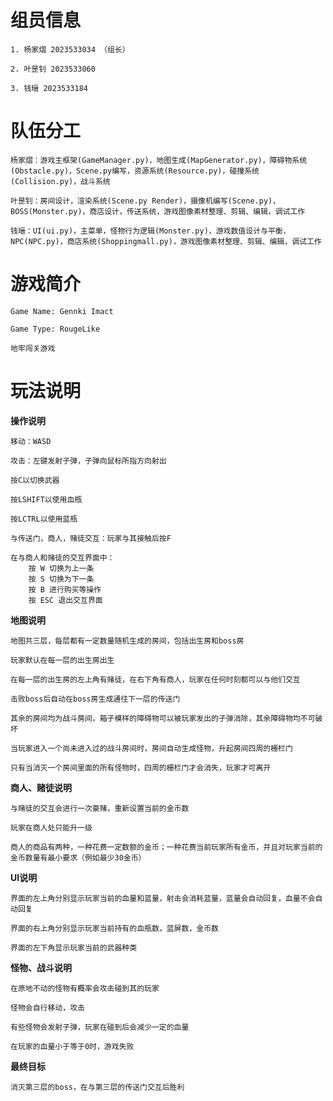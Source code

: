 # 组员信息

    1. 杨家熠 2023533034 （组长）

    2. 叶昰钊 2023533060

    3. 钱瑨 2023533184

# 队伍分工

    杨家熠：游戏主框架(GameManager.py)，地图生成(MapGenerator.py)，障碍物系统(Obstacle.py)，Scene.py编写，资源系统(Resource.py)，碰撞系统(Collision.py)，战斗系统

    叶昰钊：房间设计，渲染系统(Scene.py Render)，摄像机编写(Scene.py)，BOSS(Monster.py)，商店设计，传送系统，游戏图像素材整理、剪辑、编辑，调试工作

    钱瑨：UI(ui.py)，主菜单，怪物行为逻辑(Monster.py)，游戏数值设计与平衡，NPC(NPC.py)，商店系统(Shoppingmall.py)，游戏图像素材整理、剪辑、编辑，调试工作

# 游戏简介

    Game Name: Gennki Imact

    Game Type: RougeLike

    地牢闯关游戏

# 玩法说明

**操作说明**

    移动：WASD
    
    攻击：左键发射子弹，子弹向鼠标所指方向射出

    按C以切换武器

    按LSHIFT以使用血瓶

    按LCTRL以使用蓝瓶

    与传送门，商人，赌徒交互：玩家与其接触后按F

    在与商人和赌徒的交互界面中：
        按 W 切换为上一条
        按 S 切换为下一条
        按 B 进行购买等操作
        按 ESC 退出交互界面

**地图说明**

    地图共三层，每层都有一定数量随机生成的房间，包括出生房和boss房

    玩家默认在每一层的出生房出生

    在每一层的出生房的左上角有赌徒，在右下角有商人，玩家在任何时刻都可以与他们交互

    击败boss后自动在boss房生成通往下一层的传送门

    其余的房间均为战斗房间，箱子模样的障碍物可以被玩家发出的子弹消除，其余障碍物均不可破坏

    当玩家进入一个尚未进入过的战斗房间时，房间自动生成怪物，升起房间四周的栅栏门

    只有当消灭一个房间里面的所有怪物时，四周的栅栏门才会消失，玩家才可离开

**商人、赌徒说明**

    与赌徒的交互会进行一次豪赌，重新设置当前的金币数

    玩家在商人处只能升一级

    商人的商品有两种，一种花费一定数额的金币；一种花费当前玩家所有金币，并且对玩家当前的金币数量有最小要求（例如最少30金币）

**UI说明**

    界面的左上角分别显示玩家当前的血量和蓝量，射击会消耗蓝量，蓝量会自动回复，血量不会自动回复
    
    界面的右上角分别显示玩家当前持有的血瓶数，蓝屏数，金币数

    界面的左下角显示玩家当前的武器种类

**怪物、战斗说明**

    在原地不动的怪物有概率会攻击碰到其的玩家

    怪物会自行移动，攻击

    有些怪物会发射子弹，玩家在碰到后会减少一定的血量

    在玩家的血量小于等于0时，游戏失败

**最终目标**

    消灭第三层的boss，在与第三层的传送门交互后胜利